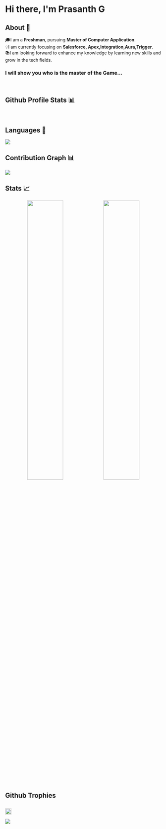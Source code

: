 # Hi there, I'm Prasanth G 
## About 👋 
🎓I am a **Freshman**, pursuing  **Master of Computer Application**. <br>
💡I am currently focusing on **Salesforce, Apex,Integration,Aura,Trigger**. <br>
📚I am looking forward to enhance my knowledge by learning new skills and grow in the tech fields.

<!--[![Twitter Badge](https://img.shields.io/badge/Twitter-blue?style=flat&labelColor=1ca0f1&logo=twitter&logoColor=white&link=https://twitter.com/shawsamadrita)](https://twitter.com/prasanthg24)
[![Linkedin Badge](https://img.shields.io/badge/LinkedIn-darkblue?style=flat&labelColor=0e76a8&logo=linkedin&logoColor=white&link=https://www.linkedin.com/in/prasanth-gopinathan/)](https://www.linkedin.com/in/prasanth-gopinathan/)-->

<h3>I will show you who is the master of the Game...</h3>



<br/>
<h2>Github Profile Stats 📊</h2>
<br/>


## Languages 📝
<img
src="https://github-readme-stats.vercel.app/api/top-langs/?username=prasanthg24&layout=compact&theme=tokyonight"
/>
## Contribution Graph 📊
<img
src="https://activity-graph.herokuapp.com/graph?username=prasanthg24&theme=chartreuse-dark"
/>
## Stats 📈
<p align="center">
<img width="48%" src="https://github-readme-stats.vercel.app/api?username=prasanthg24&show_icons=true&theme=tokyonight" />     
<img width="48%" src="https://github-readme-streak-stats.herokuapp.com/?user=prasanthg24&show_icons=true&theme=tokyonight" />
<p/>

## Github Trophies <h2>
<img src="https://cdn.discordapp.com/emojis/866705355684577290.png?v=1" width="20px"></h2>

<img src="https://github-profile-trophy.vercel.app/?username=prasanthg24&theme=onedark&no-frame=true&no-bg=true&theme=discord">
